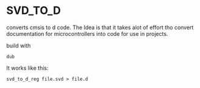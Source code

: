 # SVD_TO_D
converts cmsis to d code.
The Idea is that it takes alot of effort tho convert documentation for microcontrollers into code for use in projects.

build with
```
dub
```

It works like this:
```
svd_to_d_reg file.svd > file.d
```
